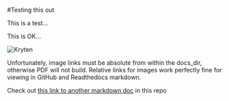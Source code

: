 #Testing this out


This is a test...

This is OK...

![Kryten](/TestDir1/Images/kryten.png)

Unfortunately, image links must be absolute from within the docs_dir, otherwise PDF will not build. Relative links for images work perfectly fine for viewing in GitHub and Readthedocs markdown.

Check out [this link to another markdown doc](../TestDir2/test2-1.md) in this repo



